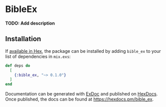 # BibleEx

**TODO: Add description**

## Installation

If [available in Hex](https://hex.pm/docs/publish), the package can be installed
by adding `bible_ex` to your list of dependencies in `mix.exs`:

```elixir
def deps do
  [
    {:bible_ex, "~> 0.1.0"}
  ]
end
```

Documentation can be generated with [ExDoc](https://github.com/elixir-lang/ex_doc)
and published on [HexDocs](https://hexdocs.pm). Once published, the docs can
be found at <https://hexdocs.pm/bible_ex>.


